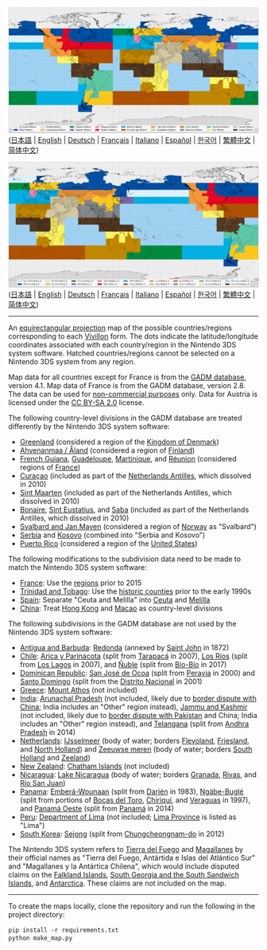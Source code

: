 ![A map of the regions for each of Vivillon's form centered on the Prime Meridian](pregenerated/0/map_en_0.png)
([日本語](pregenerated/0/map_ja_0.png)
| [English](pregenerated/0/map_en_0.png)
| [Deutsch](pregenerated/0/map_de_0.png)
| [Français](pregenerated/0/map_fr_0.png)
| [Italiano](pregenerated/0/map_it_0.png)
| [Español](pregenerated/0/map_es_0.png)
| [한국어](pregenerated/0/map_ko_0.png)
| [繁體中文](pregenerated/0/map_zh-Hant_0.png)
| [简体中文](pregenerated/0/map_zh-Hans_0.png))

![A map of the regions for each of Vivillon's form centered on the Pacific Ocean](pregenerated/150/map_ja_150.png)
([日本語](pregenerated/150/map_ja_150.png)
| [English](pregenerated/150/map_en_150.png)
| [Deutsch](pregenerated/150/map_de_150.png)
| [Français](pregenerated/150/map_fr_150.png)
| [Italiano](pregenerated/150/map_it_150.png)
| [Español](pregenerated/150/map_es_150.png)
| [한국어](pregenerated/150/map_ko_150.png)
| [繁體中文](pregenerated/150/map_zh-Hant_150.png)
| [简体中文](pregenerated/150/map_zh-Hans_150.png))

---

An [equirectangular projection](https://en.wikipedia.org/wiki/Equirectangular_projection) map of the possible countries/regions corresponding to each [Vivillon](https://bulbapedia.bulbagarden.net/wiki/Vivillon_(Pokémon)) form.
The dots indicate the latitude/longitude coordinates associated with each country/region in the Nintendo 3DS system software.
Hatched countries/regions cannot be selected on a Nintendo 3DS system from any region.

Map data for all countries except for France is from the [GADM database](https://gadm.org/data.html), version 4.1.
Map data of France is from the GADM database, version 2.8.
The data can be used for [non-commercial purposes](https://gadm.org/license.html) only.
Data for Austria is licensed under the [CC BY-SA 2.0](https://creativecommons.org/licenses/by-sa/2.0/) license.

The following country-level divisions in the GADM database are treated differently by the Nintendo 3DS system software:
* [Greenland](https://en.wikipedia.org/wiki/Greenland) (considered a region of the [Kingdom of Denmark](https://en.wikipedia.org/wiki/Denmark))
* [Ahvenanmaa / Åland](https://en.wikipedia.org/wiki/Åland) (considered a region of [Finland](https://en.wikipedia.org/wiki/Finland))
* [French Guiana](https://en.wikipedia.org/wiki/French_Guiana), [Guadeloupe](https://en.wikipedia.org/wiki/Guadeloupe), [Martinique](https://en.wikipedia.org/wiki/Martinique), and [Réunion](https://en.wikipedia.org/wiki/Réunion) (considered regions of [France](https://en.wikipedia.org/wiki/France))
* [Curaçao](https://en.wikipedia.org/wiki/Curaçao) (included as part of the [Netherlands Antilles](https://en.wikipedia.org/wiki/Netherlands_Antilles), which dissolved in 2010)
* [Sint Maarten](https://en.wikipedia.org/wiki/Sint_Maarten) (included as part of the Netherlands Antilles, which dissolved in 2010)
* [Bonaire](https://en.wikipedia.org/wiki/Bonaire), [Sint Eustatius](https://en.wikipedia.org/wiki/Sint_Eustatius), and [Saba](https://en.wikipedia.org/wiki/Saba) (included as part of the Netherlands Antilles, which dissolved in 2010)
* [Svalbard and Jan Mayen](https://en.wikipedia.org/wiki/Svalbard_and_Jan_Mayen) (considered a region of [Norway](https://en.wikipedia.org/wiki/Norway) as "Svalbard")
* [Serbia](https://en.wikipedia.org/wiki/Serbia) and [Kosovo](https://en.wikipedia.org/wiki/Kosovo) (combined into "Serbia and Kosovo")
* [Puerto Rico](https://en.wikipedia.org/wiki/Puerto_Rico) (considered a region of the [United States](https://en.wikipedia.org/wiki/United_States))

The following modifications to the subdivision data need to be made to match the Nintendo 3DS system software:
* [France](https://en.wikipedia.org/wiki/France): Use the [regions](https://en.wikipedia.org/wiki/Regions_of_France) prior to 2015
* [Trinidad and Tobago](https://en.wikipedia.org/wiki/Trinidad_and_Tobago): Use the [historic counties](https://en.wikipedia.org/wiki/Counties_of_Trinidad_and_Tobago) prior to the early 1990s
* [Spain](https://en.wikipedia.org/wiki/Spain): Separate "Ceuta and Melilla" into [Ceuta](https://en.wikipedia.org/wiki/Ceuta) and [Melilla](https://en.wikipedia.org/wiki/Melilla)
* [China](https://en.wikipedia.org/wiki/China): Treat [Hong Kong](https://en.wikipedia.org/wiki/Hong_Kong) and [Macao](https://en.wikipedia.org/wiki/Macau) as country-level divisions

The following subdivisions in the GADM database are not used by the Nintendo 3DS system software:
* [Antigua and Barbuda](https://en.wikipedia.org/wiki/Antigua_and_Barbuda): [Redonda](https://en.wikipedia.org/wiki/Redonda) (annexed by [Saint John](https://en.wikipedia.org/wiki/Saint_John_Parish,_Antigua_and_Barbuda) in 1872)
* [Chile](https://en.wikipedia.org/wiki/Chile): [Arica y Parinacota](https://en.wikipedia.org/wiki/Arica_y_Parinacota_Region) (split from [Tarapacá](https://en.wikipedia.org/wiki/Tarapacá_Region) in 2007), [Los Ríos](https://en.wikipedia.org/wiki/Los_Ríos_Region) (split from [Los Lagos](https://en.wikipedia.org/wiki/Los_Lagos_Region) in 2007), and [Ñuble](https://en.wikipedia.org/wiki/Ñuble_Region) (split from [Bío-Bío](https://en.wikipedia.org/wiki/Biobío_Region) in 2017)
* [Dominican Republic](https://en.wikipedia.org/wiki/Dominican_Republic): [San José de Ocoa](https://en.wikipedia.org/wiki/San_José_de_Ocoa_Province) (split from [Peravia](https://en.wikipedia.org/wiki/Peravia_Province) in 2000) and [Santo Domingo](https://en.wikipedia.org/wiki/Santo_Domingo_Province) (split from the [Distrito Nacional](https://en.wikipedia.org/wiki/Distrito_Nacional) in 2001)
* [Greece](https://en.wikipedia.org/wiki/Greece): [Mount Athos](https://en.wikipedia.org/wiki/Monastic_community_of_Mount_Athos) (not included)
* [India](https://en.wikipedia.org/wiki/India): [Arunachal Pradesh](https://en.wikipedia.org/wiki/Arunachal_Pradesh) (not included, likely due to [border dispute with China](https://en.wikipedia.org/wiki/Sino-Indian_border_dispute); India includes an "Other" region instead), [Jammu and Kashmir](https://en.wikipedia.org/wiki/Jammu_and_Kashmir_(state)) (not included, likely due to [border dispute with Pakistan](https://en.wikipedia.org/wiki/India–Pakistan_border) and China; India includes an "Other" region instead), and [Telangana](https://en.wikipedia.org/wiki/Telangana) (split from [Andhra Pradesh](https://en.wikipedia.org/wiki/Andhra_Pradesh) in 2014)
* [Netherlands](https://en.wikipedia.org/wiki/Netherlands): [IJsselmeer](https://en.wikipedia.org/wiki/IJsselmeer) (body of water; borders [Flevoland](https://en.wikipedia.org/wiki/Flevoland), [Friesland](https://en.wikipedia.org/wiki/Friesland), and [North Holland](https://en.wikipedia.org/wiki/North_Holland)) and [Zeeuwse meren](https://en.wikipedia.org/wiki/Delta_Works) (body of water; borders [South Holland](https://en.wikipedia.org/wiki/South_Holland) and [Zeeland](https://en.wikipedia.org/wiki/Zeeland))
* [New Zealand](https://en.wikipedia.org/wiki/New_Zealand): [Chatham Islands](https://en.wikipedia.org/wiki/Chatham_Islands) (not included)
* [Nicaragua](https://en.wikipedia.org/wiki/Nicaragua): [Lake Nicaragua](https://en.wikipedia.org/wiki/Lake_Nicaragua) (body of water; borders [Granada](https://en.wikipedia.org/wiki/Granada_Department), [Rivas](https://en.wikipedia.org/wiki/Rivas_Department), and [Río San Juan](https://en.wikipedia.org/wiki/Río_San_Juan_Department))
* [Panama](https://en.wikipedia.org/wiki/Panama): [Emberá-Wounaan](https://en.wikipedia.org/wiki/Emberá-Wounaan_Comarca) (split from [Darién](https://en.wikipedia.org/wiki/Darién_Province) in 1983), [Ngäbe-Buglé](https://en.wikipedia.org/wiki/Ngäbe-Buglé_Comarca) (split from portions of [Bocas del Toro](https://en.wikipedia.org/wiki/Bocas_del_Toro_Province), [Chiriquí](https://en.wikipedia.org/wiki/Chiriquí_Province), and [Veraguas](https://en.wikipedia.org/wiki/Veraguas_Province) in 1997), and [Panamá Oeste](https://en.wikipedia.org/wiki/Panamá_Oeste_Province) (split from [Panamá](https://en.wikipedia.org/wiki/Panamá_Province) in 2014)
* [Peru](https://en.wikipedia.org/wiki/Peru): [Department of Lima](https://en.wikipedia.org/wiki/Department_of_Lima) (not included; [Lima Province](https://en.wikipedia.org/wiki/Lima_Province) is listed as "Lima")
* [South Korea](https://en.wikipedia.org/wiki/South_Korea): [Sejong](https://en.wikipedia.org/wiki/Sejong_City) (split from [Chungcheongnam-do](https://en.wikipedia.org/wiki/Chungcheongnam-do) in 2012)

The Nintendo 3DS system refers to [Tierra del Fuego](https://en.wikipedia.org/wiki/Tierra_del_Fuego_Province,_Argentina) and [Magallanes](https://en.wikipedia.org/wiki/Magallanes_Region) by their official names as "Tierra del Fuego, Antártida e Islas del Atlántico Sur" and "Magallanes y la Antártica Chilena", which would include disputed claims on the [Falkland Islands](https://en.wikipedia.org/wiki/Falkland_Islands), [South Georgia and the South Sandwich Islands](https://en.wikipedia.org/wiki/South_Georgia_and_the_South_Sandwich_Islands), and [Antarctica](https://en.wikipedia.org/wiki/Antarctica).
These claims are not included on the map.

---

To create the maps locally, clone the repository and run the following in the project directory:
```commandline
pip install -r requirements.txt
python make_map.py
```
